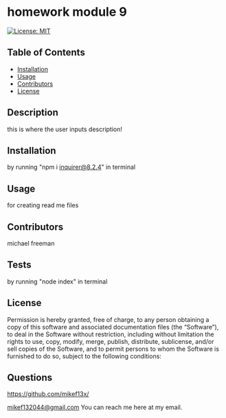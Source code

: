 # homework module 9 

[![License: MIT](https://img.shields.io/badge/License-MIT-yellow.svg)](https://opensource.org/licenses/MIT)
## Table of Contents

- [Installation](#installation)
- [Usage](#usage)
- [Contributors](#contributors)
- [License](#license)

## Description
this is where the user inputs description!
## Installation
by running "npm i inquirer@8.2.4" in terminal
## Usage
for creating read me files
## Contributors
michael freeman
## Tests
by running "node index" in terminal
        

## License
Permission is hereby granted, free of charge, to any person obtaining a copy of this software and associated documentation files (the “Software”), to deal in the Software without restriction, including without limitation the rights to use, copy, modify, merge, publish, distribute, sublicense, and/or sell copies of the Software, and to permit persons to whom the Software is furnished to do so, subject to the following conditions:
        

## Questions
https://github.com/mikef13x/

mikef132044@gmail.com You can reach me here at my email.